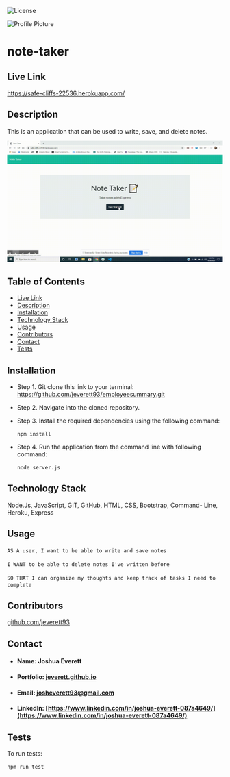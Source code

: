 ![License](https://img.shields.io/badge/License-MIT-blueviolet)

![Profile Picture](https://avatars0.githubusercontent.com/u/60204713?v=4)

# note-taker

## <h2 id="link">Live Link</h2> https://safe-cliffs-22536.herokuapp.com/

## <h2 id="description">Description</h2>
This is an application that can be used to write, save, and delete notes.

![Image of Application](public\assets\images\appdemo.gif)

## Table of Contents
* <a href="#link">Live Link</a> 
* <a href="#description">Description</a>
* <a href="#installation">Installation</a> 
* <a href="#tech">Technology Stack</a>
* <a href="#usage">Usage</a>
* <a href="#contributors">Contributors</a> 
* <a href="#contact">Contact</a>
* <a href="#tests">Tests</a>
    
## Installation
* Step 1. Git clone this link to your terminal: https://github.com/jeverett93/employeesummary.git
* Step 2. Navigate into the cloned repository.
* Step 3. Install the required dependencies using the following command:

    ```
    npm install
    ```

* Step 4. Run the application from the command line with following command:

    ```
    node server.js
    ```
## <h2 id="tech">Technology Stack</h2>
Node.Js, JavaScript, GIT, GitHub, HTML, CSS, Bootstrap, Command- Line, Heroku, Express

## <h2 id="usage">Usage</h2>

```
AS A user, I want to be able to write and save notes

I WANT to be able to delete notes I've written before

SO THAT I can organize my thoughts and keep track of tasks I need to complete
```
    
## <h2 id="contributors">Contributors</h2>
[github.com/jeverett93](github.com/jeverett93)
    
## <h2 id="contact">Contact</h2>
* #### Name: Joshua Everett
* #### Portfolio: [jeverett.github.io](jeverett.github.io)
* #### Email: josheverett93@gmail.com
* #### LinkedIn: [https://www.linkedin.com/in/joshua-everett-087a4649/](https://www.linkedin.com/in/joshua-everett-087a4649/)

## <h2 id="tests">Tests</h2>
To run tests:

```
npm run test
```

